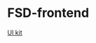 # FSD-frontend
<a href="https://aleksandrlaktionov.github.io/FSD-frontend/UI-kit/dist/UI_kit.html">UI kit<a/>